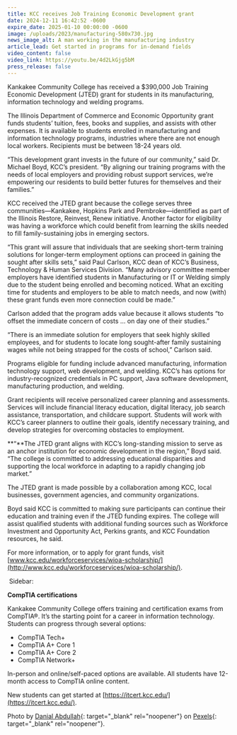 ```yaml
---
title: KCC receives Job Training Economic Development grant
date: 2024-12-11 16:42:52 -0600
expire_date: 2025-01-10 00:00:00 -0600
image: /uploads/2023/manufacturing-580x730.jpg
news_image_alt: A man working in the manufacturing industry
article_lead: Get started in programs for in-demand fields
video_content: false
video_link: https://youtu.be/4d2LkGjg5bM
press_release: false
---
```

Kankakee Community College has received a $390,000 Job Training Economic Development (JTED) grant for students in its manufacturing, information technology and welding programs.

The Illinois Department of Commerce and Economic Opportunity grant funds students’ tuition, fees, books and supplies, and assists with other expenses. It is available to students enrolled in manufacturing and information technology programs, industries where there are not enough local workers. Recipients must be between 18-24 years old.

“This development grant invests in the future of our community,” said Dr. Michael Boyd, KCC’s president. “By aligning our training programs with the needs of local employers and providing robust support services, we’re empowering our residents to build better futures for themselves and their families.”

KCC received the JTED grant because the college serves three communities—Kankakee, Hopkins Park and Pembroke—identified as part of the Illinois Restore, Reinvest, Renew initiative. Another factor for eligibility was having a workforce which could benefit from learning the skills needed to fill family-sustaining jobs in emerging sectors.

“This grant will assure that individuals that are seeking short-term training solutions for longer-term employment options can proceed in gaining the sought after skills sets,” said Paul Carlson, KCC dean of KCC’s Business, Technology & Human Services Division. “Many advisory committee member employers have identified students in Manufacturing or IT or Welding simply due to the student being enrolled and becoming noticed. What an exciting time for students and employers to be able to match needs, and now (with) these grant funds even more connection could be made.”

Carlson added that the program adds value because it allows students “to offset the immediate concern of costs … on day one of their studies.”

“There is an immediate solution for employers that seek highly skilled employees, and for students to locate long sought-after family sustaining wages while not being strapped for the costs of school,” Carlson said.

Programs eligible for funding include advanced manufacturing, information technology support, web development, and welding. KCC’s has options for industry-recognized credentials in PC support, Java software development, manufacturing production, and welding.

Grant recipients will receive personalized career planning and assessments. Services will include financial literacy education, digital literacy, job search assistance, transportation, and childcare support. Students will work with KCC’s career planners to outline their goals, identify necessary training, and develop strategies for overcoming obstacles to employment.

**“**The JTED grant aligns with KCC’s long-standing mission to serve as an anchor institution for economic development in the region,” Boyd said. “The college is committed to addressing educational disparities and supporting the local workforce in adapting to a rapidly changing job market.”

The JTED grant is made possible by a collaboration among KCC, local businesses, government agencies, and community organizations.

Boyd said KCC is committed to making sure participants can continue their education and training even if the JTED funding expires. The college will assist qualified students with additional funding sources such as Workforce Investment and Opportunity Act, Perkins grants, and KCC Foundation resources, he said.

For more information, or to apply for grant funds, visit [www.kcc.edu/workforceservices/wioa-scholarship/](http://www.kcc.edu/workforceservices/wioa-scholarship/).

&nbsp;Sidebar:

**CompTIA certifications**

Kankakee Community College offers training and certification exams from CompTIA®. It’s the starting point for a career in information technology. Students can progress through several options:

* CompTIA Tech+
* CompTIA A+ Core 1
* CompTIA A+ Core 2
* CompTIA Network+

In-person and online/self-paced options are available. All students have 12-month access to CompTIA online content.

New students can get started at [https://itcert.kcc.edu/](https://itcert.kcc.edu/).

Photo by [Danial Abdullah](https://www.pexels.com/photo/man-welding-on-gray-metal-sheet-2480481/){: target="_blank" rel="noopener"} on [Pexels](https://www.pexels.com){: target="_blank" rel="noopener"}.
